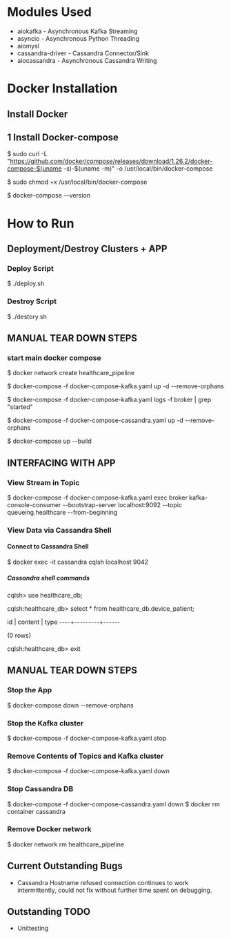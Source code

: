 # Modules Used
* aiokafka - Asynchronous Kafka Streaming
* asyncio - Asynchronous Python Threading
* aiomysl 
* cassandra-driver - Cassandra Connector/Sink
* aiocassandra - Asynchronous Cassandra Writing


# Docker Installation

## Install Docker

## 1 Install Docker-compose
$ sudo curl -L "https://github.com/docker/compose/releases/download/1.26.2/docker-compose-$(uname -s)-$(uname -m)" -o /usr/local/bin/docker-compose

$ sudo chmod +x /usr/local/bin/docker-compose

$ docker–compose -–version


# How to Run

## Deployment/Destroy Clusters + APP

### Deploy Script

$ ./deploy.sh

### Destroy Script

$ ./destory.sh


## MANUAL TEAR DOWN STEPS

### start main docker compose
$ docker network create healthcare_pipeline

$ docker-compose -f docker-compose-kafka.yaml up -d --remove-orphans

$ docker-compose -f docker-compose-kafka.yaml logs -f broker | grep "started"

$ docker-compose -f docker-compose-cassandra.yaml up -d --remove-orphans

$ docker-compose up --build


## INTERFACING WITH APP
### View Stream in Topic
$ docker-compose -f docker-compose-kafka.yaml exec broker kafka-console-consumer --bootstrap-server localhost:9092 --topic queueing.healthcare --from-beginning

### View Data via Cassandra Shell

#### Connect to Cassandra Shell
$ docker exec -it cassandra cqlsh localhost 9042 


##### Cassandra shell commands
cqlsh> use healthcare_db;

cqlsh:healthcare_db> select * from healthcare_db.device_patient;

 id | content | type
----+---------+------

(0 rows)

cqlsh:healthcare_db> exit


## MANUAL TEAR DOWN STEPS

### Stop the App
$ docker-compose down --remove-orphans

### Stop the Kafka cluster
$ docker-compose -f docker-compose-kafka.yaml stop

### Remove Contents of Topics and Kafka cluster
$ docker-compose -f docker-compose-kafka.yaml down

### Stop Cassandra DB
$ docker-compose -f docker-compose-cassandra.yaml down
$ docker rm container cassandra


### Remove Docker network
$ docker network rm healthcare_pipeline

## Current Outstanding Bugs
* Cassandra Hostname refused connection continues to work intermittently, could not fix without further time spent on debugging.

## Outstanding TODO
* Unittesting

